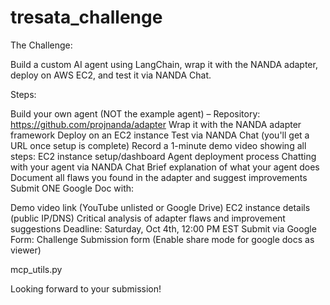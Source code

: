 # tresata_challenge

The Challenge:

Build a custom AI agent using LangChain, wrap it with the NANDA adapter, deploy on AWS EC2, and test it via NANDA Chat.

Steps:

Build your own agent (NOT the example agent) – Repository: https://github.com/projnanda/adapter
Wrap it with the NANDA adapter framework
Deploy on an EC2 instance
Test via NANDA Chat (you'll get a URL once setup is complete)
Record a 1-minute demo video showing all steps:
EC2 instance setup/dashboard
Agent deployment process
Chatting with your agent via NANDA Chat
Brief explanation of what your agent does
Document all flaws you found in the adapter and suggest improvements
Submit ONE Google Doc with:

Demo video link (YouTube unlisted or Google Drive)
EC2 instance details (public IP/DNS)
Critical analysis of adapter flaws and improvement suggestions
Deadline: Saturday, Oct 4th, 12:00 PM EST
Submit via Google Form: Challenge Submission form (Enable share mode for google docs as viewer)



mcp_utils.py






Looking forward to your submission!

